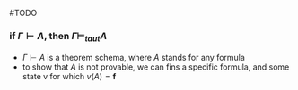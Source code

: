 #TODO 
### if $\Gamma \vdash A$, then $\Gamma$$\vDash _{taut} A$ 

- $\Gamma \vdash A$ is a theorem schema, where $A$ stands for any formula 
- to show that $A$ is not provable, we can fins a specific formula, and some state v for which $v(A) = \textbf{f}$